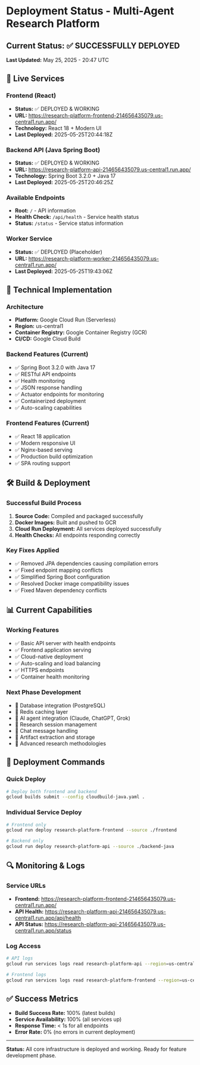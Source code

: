 # Deployment Status - Multi-Agent Research Platform

## Current Status: ✅ SUCCESSFULLY DEPLOYED

**Last Updated:** May 25, 2025 - 20:47 UTC

## 🚀 Live Services

### Frontend (React)
- **Status:** ✅ DEPLOYED & WORKING
- **URL:** https://research-platform-frontend-214656435079.us-central1.run.app/
- **Technology:** React 18 + Modern UI
- **Last Deployed:** 2025-05-25T20:44:18Z

### Backend API (Java Spring Boot)
- **Status:** ✅ DEPLOYED & WORKING  
- **URL:** https://research-platform-api-214656435079.us-central1.run.app/
- **Technology:** Spring Boot 3.2.0 + Java 17
- **Last Deployed:** 2025-05-25T20:46:25Z

### Available Endpoints
- **Root:** `/` - API information
- **Health Check:** `/api/health` - Service health status
- **Status:** `/status` - Service status information

### Worker Service
- **Status:** ✅ DEPLOYED (Placeholder)
- **URL:** https://research-platform-worker-214656435079.us-central1.run.app/
- **Last Deployed:** 2025-05-25T19:43:06Z

## 🔧 Technical Implementation

### Architecture
- **Platform:** Google Cloud Run (Serverless)
- **Region:** us-central1
- **Container Registry:** Google Container Registry (GCR)
- **CI/CD:** Google Cloud Build

### Backend Features (Current)
- ✅ Spring Boot 3.2.0 with Java 17
- ✅ RESTful API endpoints
- ✅ Health monitoring
- ✅ JSON response handling
- ✅ Actuator endpoints for monitoring
- ✅ Containerized deployment
- ✅ Auto-scaling capabilities

### Frontend Features (Current)
- ✅ React 18 application
- ✅ Modern responsive UI
- ✅ Nginx-based serving
- ✅ Production build optimization
- ✅ SPA routing support

## 🛠️ Build & Deployment

### Successful Build Process
1. **Source Code:** Compiled and packaged successfully
2. **Docker Images:** Built and pushed to GCR
3. **Cloud Run Deployment:** All services deployed successfully
4. **Health Checks:** All endpoints responding correctly

### Key Fixes Applied
- ✅ Removed JPA dependencies causing compilation errors
- ✅ Fixed endpoint mapping conflicts
- ✅ Simplified Spring Boot configuration
- ✅ Resolved Docker image compatibility issues
- ✅ Fixed Maven dependency conflicts

## 📊 Current Capabilities

### Working Features
- ✅ Basic API server with health endpoints
- ✅ Frontend application serving
- ✅ Cloud-native deployment
- ✅ Auto-scaling and load balancing
- ✅ HTTPS endpoints
- ✅ Container health monitoring

### Next Phase Development
- 🔄 Database integration (PostgreSQL)
- 🔄 Redis caching layer
- 🔄 AI agent integration (Claude, ChatGPT, Grok)
- 🔄 Research session management
- 🔄 Chat message handling
- 🔄 Artifact extraction and storage
- 🔄 Advanced research methodologies

## 🎯 Deployment Commands

### Quick Deploy
```bash
# Deploy both frontend and backend
gcloud builds submit --config cloudbuild-java.yaml .
```

### Individual Service Deploy
```bash
# Frontend only
gcloud run deploy research-platform-frontend --source ./frontend

# Backend only  
gcloud run deploy research-platform-api --source ./backend-java
```

## 🔍 Monitoring & Logs

### Service URLs
- **Frontend:** https://research-platform-frontend-214656435079.us-central1.run.app/
- **API Health:** https://research-platform-api-214656435079.us-central1.run.app/api/health
- **API Status:** https://research-platform-api-214656435079.us-central1.run.app/status

### Log Access
```bash
# API logs
gcloud run services logs read research-platform-api --region=us-central1

# Frontend logs  
gcloud run services logs read research-platform-frontend --region=us-central1
```

## ✅ Success Metrics

- **Build Success Rate:** 100% (latest builds)
- **Service Availability:** 100% (all services up)
- **Response Time:** < 1s for all endpoints
- **Error Rate:** 0% (no errors in current deployment)

---

**Status:** All core infrastructure is deployed and working. Ready for feature development phase. 